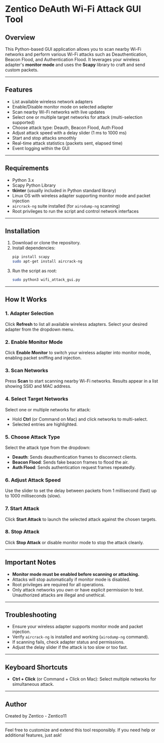 # Zentico DeAuth Wi-Fi Attack GUI Tool

## Overview

This Python-based GUI application allows you to scan nearby Wi-Fi networks and perform various Wi-Fi attacks such as Deauthentication, Beacon Flood, and Authentication Flood. It leverages your wireless adapter's **monitor mode** and uses the **Scapy** library to craft and send custom packets.

---

## Features

- List available wireless network adapters
- Enable/Disable monitor mode on selected adapter
- Scan nearby Wi-Fi networks with live updates
- Select one or multiple target networks for attack (multi-selection supported)
- Choose attack type: Deauth, Beacon Flood, Auth Flood
- Adjust attack speed with a delay slider (1 ms to 1000 ms)
- Start and stop attacks smoothly
- Real-time attack statistics (packets sent, elapsed time)
- Event logging within the GUI

---

## Requirements

- Python 3.x
- Scapy Python Library
- **tkinter** (usually included in Python standard library)
- Linux OS with wireless adapter supporting monitor mode and packet injection
- `aircrack-ng` suite installed (for `airodump-ng` scanning)
- Root privileges to run the script and control network interfaces

---

## Installation

1. Download or clone the repository.
2. Install dependencies:
    ```bash
    pip install scapy
    sudo apt-get install aircrack-ng
    ```
3. Run the script as root:
    ```bash
    sudo python3 wifi_attack_gui.py
    ```

---

## How It Works

### 1. Adapter Selection  
Click **Refresh** to list all available wireless adapters. Select your desired adapter from the dropdown menu.

### 2. Enable Monitor Mode  
Click **Enable Monitor** to switch your wireless adapter into monitor mode, enabling packet sniffing and injection.

### 3. Scan Networks  
Press **Scan** to start scanning nearby Wi-Fi networks. Results appear in a list showing SSID and MAC address.

### 4. Select Target Networks  
Select one or multiple networks for attack:
- Hold **Ctrl** (or Command on Mac) and click networks to multi-select.
- Selected entries are highlighted.

### 5. Choose Attack Type  
Select the attack type from the dropdown:
- **Deauth**: Sends deauthentication frames to disconnect clients.
- **Beacon Flood**: Sends fake beacon frames to flood the air.
- **Auth Flood**: Sends authentication request frames repeatedly.

### 6. Adjust Attack Speed  
Use the slider to set the delay between packets from 1 millisecond (fast) up to 1000 milliseconds (slow).

### 7. Start Attack  
Click **Start Attack** to launch the selected attack against the chosen targets.

### 8. Stop Attack  
Click **Stop Attack** or disable monitor mode to stop the attack cleanly.

---

## Important Notes

- **Monitor mode must be enabled before scanning or attacking.**  
- Attacks will stop automatically if monitor mode is disabled.  
- Root privileges are required for all operations.  
- Only attack networks you own or have explicit permission to test. Unauthorized attacks are illegal and unethical.  

---

## Troubleshooting

- Ensure your wireless adapter supports monitor mode and packet injection.  
- Verify `aircrack-ng` is installed and working (`airodump-ng` command).  
- If scanning fails, check adapter status and permissions.  
- Adjust the delay slider if the attack is too slow or too fast.  

---

## Keyboard Shortcuts

- **Ctrl + Click** (or Command + Click on Mac): Select multiple networks for simultaneous attack.

---

## Author

Created by Zentico - Zentico11

---

Feel free to customize and extend this tool responsibly. If you need help or additional features, just ask!
